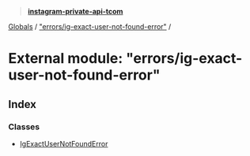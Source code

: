 > **[instagram-private-api-tcom](../README.md)**

[Globals](../README.md) / ["errors/ig-exact-user-not-found-error"](_errors_ig_exact_user_not_found_error_.md) /

# External module: "errors/ig-exact-user-not-found-error"

## Index

### Classes

* [IgExactUserNotFoundError](../classes/_errors_ig_exact_user_not_found_error_.igexactusernotfounderror.md)